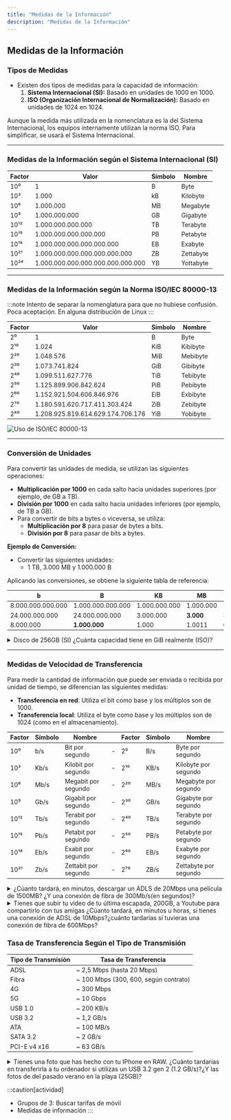 ```yaml
---
title: "Medidas de la Información"
description: "Medidas de la Información"
---
```


## Medidas de la Información

### **Tipos de Medidas**
- Existen dos tipos de medidas para la capacidad de información:
  1. **Sistema Internacional (SI):** Basado en unidades de 1000 en 1000.
  2. **ISO (Organización Internacional de Normalización):** Basado en unidades de 1024 en 1024.

Aunque la medida más utilizada en la nomenclatura es la del Sistema Internacional, los equipos internamente utilizan la norma ISO. Para simplificar, se usará el Sistema Internacional.

---

### **Medidas de la Información según el Sistema Internacional (SI)**

| Factor          | Valor                 | Símbolo | Nombre    |
|-----------------|-----------------------|---------|-----------|
| 10⁰             | 1                     | B       | Byte      |
| 10³             | 1.000                 | kB      | Kilobyte  |
| 10⁶             | 1.000.000             | MB      | Megabyte  |
| 10⁹             | 1.000.000.000         | GB      | Gigabyte  |
| 10¹²            | 1.000.000.000.000     | TB      | Terabyte  |
| 10¹⁵            | 1.000.000.000.000.000 | PB      | Petabyte  |
| 10¹⁸            | 1.000.000.000.000.000.000 | EB   | Exabyte   |
| 10²¹            | 1.000.000.000.000.000.000.000 | ZB   | Zettabyte |
| 10²⁴            | 1.000.000.000.000.000.000.000.000 | YB | Yottabyte |

---

### **Medidas de la Información según la Norma ISO/IEC 80000-13**

:::note
Intento de separar la nomenglatura para que no hubiese confusión. Poca aceptación. En alguna distribución de Linux
:::

| Factor          | Valor                 | Símbolo | Nombre      |
|-----------------|-----------------------|---------|-------------|
| 2⁰              | 1                     | B       | Byte        |
| 2¹⁰             | 1.024                 | KiB     | Kibibyte    |
| 2²⁰             | 1.048.576             | MiB     | Mebibyte    |
| 2³⁰             | 1.073.741.824         | GiB     | Gibibyte    |
| 2⁴⁰             | 1.099.511.627.776     | TiB     | Tebibyte    |
| 2⁵⁰             | 1.125.899.906.842.624 | PiB     | Pebibyte    |
| 2⁶⁰             | 1.152.921.504.606.846.976 | EiB | Exbibyte    |
| 2⁷⁰             | 1.180.591.620.717.411.303.424 | ZiB | Zebibyte    |
| 2⁸⁰             | 1.208.925.819.614.629.174.706.176 | YiB | Yobibyte    |

![Uso de ISO/IEC 80000-13](https://www.linuxcompatible.org/data/publish/180/00a9a8429db7579eb6ce6a671871e1d01afc97/dc77f1c0673ee535a0a6ce860e0786b4b782cf88.jpg)

---

### **Conversión de Unidades**
Para convertir las unidades de medida, se utilizan las siguientes operaciones:
- **Multiplicación por 1000** en cada salto hacia unidades superiores (por ejemplo, de GB a TB).
- **División por 1000** en cada salto hacia unidades inferiores (por ejemplo, de TB a GB).
- Para convertir de bits a bytes o viceversa, se utiliza:
  - **Multiplicación por 8** para pasar de bytes a bits.
  - **División por 8** para pasar de bits a bytes.

**Ejemplo de Conversión:**
- Convertir las siguientes unidades:
  - 1 TB, 3.000 MB y 1.000.000 B

Aplicando las conversiones, se obtiene la siguiente tabla de referencia:

| b              | B    | KB  | MB  | GB  | TB  |
|---------------|------|-----|-----|-----|-----|
| 8.000.000.000.000 | 1.000.000.000.000 | 1.000.000.000 | 1.000.000 | 1.000 | **1** |
| 24.000.000.000       | 24.000.000.000    | 3.000.000     | **3.000**     | 3 | 0,0033 |
| 8.000.000            | **1.000.000**     | 1.000         | 1.0011    | 0.001 | 0     |

<details>
<summary>Disco de 256GB (SI) ¿Cuánta capacidad tiene en GiB realmente (ISO)?</summary>

![SSD](../../../assets/ut1/ut111_ssd.png)

</details>

---

### **Medidas de Velocidad de Transferencia**
Para medir la cantidad de información que puede ser enviada o recibida por unidad de tiempo, se diferencian las siguientes medidas:

- **Transferencia en red**: Utiliza el bit como base y los múltiplos son de 1000.
- **Transferencia local**: Utiliza el byte como base y los múltiplos son de 1024 (como en el almacenamiento).


| Factor | Símbolo | Nombre               |   | Factor | Símbolo | Nombre                |
| ------ | ------- | -------------------- | - | ------ | ------- | --------------------- |
| 10⁰    | b/s     | Bit por segundo      | - | 2⁰     | B/s     | Byte por segundo      |
| 10³    | Kb/s    | Kilobit por segundo  | - | 2¹⁰    | KB/s    | Kilobyte por segundo  |
| 10⁶    | Mb/s    | Megabit por segundo  | - | 2²⁰    | MB/s    | Megabyte por segundo  |
| 10⁹    | Gb/s    | Gigabit por segundo  | - | 2³⁰    | GB/s    | Gigabyte por segundo  |
| 10¹²   | Tb/s    | Terabit por segundo  | - | 2⁴⁰    | TB/s    | Terabyte por segundo  |
| 10¹⁵   | Pb/s    | Petabit por segundo  | - | 2⁵⁰    | PB/s    | Petabyte por segundo  |
| 10¹⁸   | Eb/s    | Exabit por segundo   | - | 2⁶⁰    | EB/s    | Exabyte por segundo   |
| 10²¹   | Zb/s    | Zettabit por segundo | - | 2⁷⁰    | ZB/s    | Zettabyte por segundo |

<details>
<summary>¿Cúanto tardará, en minutos, descargar un ADLS de 20Mbps una película de 1500MB? ¿Y una conexión de fibra de 300Mb/s(en segundos)?</summary>

![adsl_fibra](../../../assets/ut1/ut111_adsl_fibra.png)

ADSL:
- 1500 MB / 2,5 MB/s = 600 s = 10 min

Fibra:
- 1500 MB / 37,5 MB/s = 40 s

</details>

<details>
<summary>Tienes que subir tu video de tu última escapada, 200GB, a Youtube para compartirlo con tus amigas ¿Cúanto tardará, en minutos u horas, si tienes una conexión de ADSL de 10Mbps?¿cuánto tardarías si tuvieras una conexión de fibra de 600Mbps?</summary>

![cloud upload](../../../assets/ut1/ut111_cloud.png)

</details>


### **Tasa de Transferencia Según el Tipo de Transmisión**

| Tipo de Transmisión | Tasa de Transferencia   |
|---------------------|------------------------|
| ADSL                | ~ 2,5 Mbps (hasta 20 Mbps) |
| Fibra               | ~ 100 Mbps (300, 600, según contrato) |
| 4G                  | ~ 300 Mbps             |
| 5G                  | ~ 10 Gbps              |
| USB 1.0             | ~ 200 KB/s             |
| USB 3.2             | ~ 1,2 GB/s             |
| ATA                 | ~ 100 MB/s             |
| SATA 3.2            | ~ 2 GB/s               |
| PCI-E v4 x16        | ~ 63 GB/s              |

<details>
<summary>Tienes una foto que has hecho con tu IPhone en RAW. ¿Cuánto tardarías en transferirla a tu ordenador si utilizas un USB 3.2 gen 2 (1.2 GB/s)?¿Y las fotos de del pasado verano en la playa (25GB)?</summary>

![usb3.2](../../../assets/ut1/ut111_usb.png)

- Foto RAW (25 MB): 25 MB / 1.2 GB/s = 0.02083 s ≈ 21 ms
- Fotos Verano (25 GB): 25 GB / 1.2 GB/s = 20.8333 s ≈ 20.83 s
  
</details>


:::caution[actividad]
- Grupos de 3: Buscar tarifas de móvil 
- Medidas de información
:::
